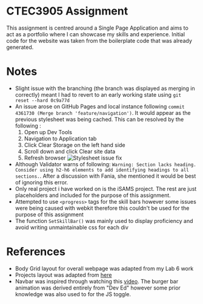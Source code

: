 # CTEC3905 Assignment
This assignment is centred around a Single Page Application and aims to act as a portfolio where I can showcase my skills and experience. Initial code for the website was taken from the boilerplate code that was already generated.

# Notes
* Slight issue with the branching (the branch was displayed as merging in correctly) meant I had to revert to an early working state using `git reset --hard 0c9a77d`
* An issue arose on GitHub Pages and local instance following `commit 4361730 (Merge branch 'feature/navigation')`. It would appear as the previous stylesheet was being cached. This can be resolved by the following :
  1. Open up Dev Tools
  2. Navigation to Application tab
  3. Click Clear Storage on the left hand side
  4. Scroll down and click Clear site data
  5. Refresh browser
![Stylesheet issue fix](https://i.imgur.com/TeXNm9Y.png "Steps to fix stylesheet issue")
* Although Validator warns of following: `Warning: Section lacks heading. Consider using h2-h6 elements to add identifying headings to all sections.`. After a discussion with Fania, she mentioned it would be best of ignoring this error.
* Only real project i have worked on is the iSAMS project. The rest are just placeholders and included for the purpose of this assignment.
* Attempted to use `<progress>` tags for the skill bars however some issues were being caused with webkit therefore this couldn't be used for the purpose of this assignment
* The function `SetSkillBar()` was mainly used to display proficiency and avoid writing unmaintainable css for each div

# References
* Body Grid layout for overall webpage was adapted from my Lab 6 work
* Projects layout was adapted from [here](https://getflywheel.com/layout/card-layout-css-grid-layout-how-to/)
* Navbar was inspired through watching this [video](https://www.youtube.com/watch?v=gXkqy0b4M5g). The burger bar animation was derived entirely from "Dev Ed" however some prior knowledge was also used to for the JS toggle.
